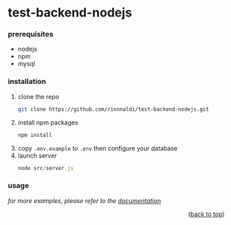 # test-backend-nodejs

### prerequisites
* nodejs
* npm
* mysql

### installation
1. clone the repo
   ```sh
   git clone https://github.com/rinnnaldi/test-backend-nodejs.git
   ```
2. install npm packages
   ```sh
   npm install
   ```
3. copy `.env.example` to `.env` then configure your database
4. launch server
   ```js
   node src/server.js
   ```

### usage
_for more examples, please refer to the [documentation](https://documenter.getpostman.com/view/8628483/Uyr5pKgb)_

<p align="right">(<a href="#top">back to top</a>)</p>